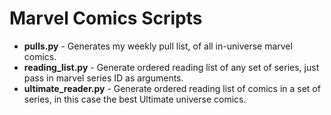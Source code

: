 # Marvel Comics Scripts

- **pulls.py** - Generates my weekly pull list, of all in-universe marvel comics.
- **reading_list.py** - Generate ordered reading list of any set of series, just pass in marvel series ID as arguments.
- **ultimate_reader.py** - Generate ordered reading list of comics in a set of series, in this case the best Ultimate universe comics.
